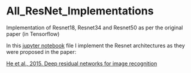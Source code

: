 # All_ResNet_Implementations

Implementation of Resnet18, Resnet34 and Resnet50 as per the original paper (in Tensorflow)

In this [jupyter notebook](https://github.com/archit-lahiri/All_ResNet_Implementations/blob/main/ResNet.ipynb) file I implement the Resnet architectures as they were proposed in the paper:

[He et al., 2015. Deep residual networks for image recognition](https://arxiv.org/pdf/1512.03385.pdf)



